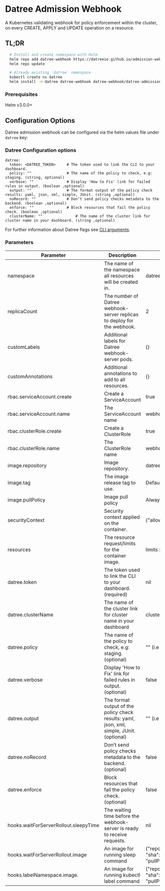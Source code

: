 # Datree Admission Webhook

A Kubernetes validating webhook for policy enforcement within the cluster, on every CREATE, APPLY and UPDATE operation
on a resource.

## TL;DR

```bash
  # Install and create namespace with Helm
  helm repo add datree-webhook https://datreeio.github.io/admission-webhook-datree/
  helm repo update

  # Already existing `datree` namespace
  kubectl create ns datree
  helm install -n datree datree-webhook datree-webhook/datree-admission-webhook --set datree.token=<DATREE_TOKEN>
```

### Prerequisites

Helm v3.0.0+

## Configuration Options

Datree admission webhook can be configured via the helm values file under `datree` key:

### Datree Configuration options

```
datree:
  token: <DATREE_TOKEN>     # The token used to link the CLI to your dashboard.
  policy: ""                # The name of the policy to check, e.g: staging. (string, optional)
  verbose: ""               # Display 'How to Fix' link for failed rules in output. (boolean ,optional)
  output: ""                # The format output of the policy check results: yaml, json, xml, simple, JUnit. (string ,optional)
  noRecord: ""              # Don’t send policy checks metadata to the backend. (boolean ,optional)
  enforce: ""               # Block resources that fail the policy check. (boolean ,optional)
  clusterName: ""               # The name of the cluster link for cluster name in your dashboard. (string ,optional)
```

For further information about Datree flags see [CLI arguments](https://hub.datree.io/setup/cli-arguments).

### Parameters

| Parameter                             | Description                                                                               | Default                                                                                                                                  |
| ------------------------------------- | ----------------------------------------------------------------------------------------- | ---------------------------------------------------------------------------------------------------------------------------------------- |
| namespace                             | The name of the namespace all resources will be created in.                               | datree                                                                                                                                   |
| replicaCount                          | The number of Datree webhook-server replicas to deploy for the webhook.                   | 2                                                                                                                                        |
| customLabels                          | Additional labels for Datree webhook-server pods.                                         | {}                                                                                                                                       |
| customAnnotations                     | Additional annotations to add to all resources.                                           | {}                                                                                                                                       |
| rbac.serviceAccount.create            | Create a ServiceAccount                                                                   | true                                                                                                                                     |
| rbac.serviceAccount.name              | The ServiceAccount name                                                                   | webhook-server-datree                                                                                                                    |
| rbac.clusterRole.create               | Create a ClusterRole                                                                      | true                                                                                                                                     |
| rbac.clusterRole.name                 | The ClusterRole name                                                                      | webhook-server-datree                                                                                                                    |
| image.repository                      | Image repository.                                                                         | datree/admission-webhook                                                                                                                 |
| image.tag                             | The image release tag to use.                                                             | Defaults to Chart appVersion                                                                                                             |
| image.pullPolicy                      | Image pull policy                                                                         | Always                                                                                                                                   |
| securityContext                       | Security context applied on the container.                                                | {"allowPrivilegeEscalation":false,"readOnlyRootFilesystem":true, "runAsNonRoot":true}                                   |
| resources                             | The resource request/limits for the container image.                                      | limits :cpu: 1000m, memory: 512Mi requests: cpu:100m, memory:256Mi                                                                       |
| datree.token                          | The token used to link the CLI to your dashboard. (required)                              | nil                                                                                                                                      |
| datree.clusterName                        | The name of the cluster link for cluster name in your dashboard                           | cluster uuid                                                                                                                             |
| datree.policy                         | The name of the policy to check, e.g: staging. (optional)                                 | "" (i.e "default")                                                                                                                       |
| datree.verbose                        | Display 'How to Fix' link for failed rules in output. (optional)                          | false                                                                                                                                    |
| datree.output                         | The format output of the policy check results: yaml, json, xml, simple, JUnit. (optional) | "" (i.e beautiful😊)                                                                                                                     |
| datree.noRecord                       | Don’t send policy checks metadata to the backend. (optional)                              | false                                                                                                                                    |
| datree.enforce                        | Block resources that fail the policy check. (optional)                                    | false                                                                                                                                    |
| hooks.waitForServerRollout.sleepyTime | The waiting time before the webhook-server is ready to receive requests.                  | nil                                                                                                                                      |
| hooks.waitForServerRollout.image      | An image for running sleep command                                                        | {"repository": "alpine", "sha":"sha256:1304f174557314a7ed9eddb4eab12fed12cb0cd9809e4c28f29af86979a3c870", "pullPolicy":"Always"}         |
| hooks.labelNamespace.image.           | An image for running kubectl label command                                                | {"repository": "bitnami/kubectl", "sha":"sha256:d3c17f1dc6e665dcc78e8c14a83ae630bc3d65b07ea11c5f1a012c2c6786d039", "pullPolicy":"Always"} |
